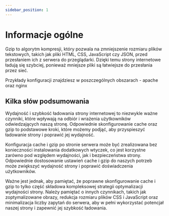 ```yaml
---
sidebar_position: 1
---
```


# Informacje ogólne

Gzip to algorytm kompresji, który pozwala na zmniejszenie rozmiaru plików tekstowych, takich jak pliki HTML, CSS, JavaScript czy JSON, przed przesłaniem ich z serwera do przeglądarki. Dzięki temu strony internetowe ładują się szybciej, ponieważ mniejsze pliki są łatwiejsze do przesłania przez sieć.

Przykłady konfiguracji znajdziesz w poszczególnych obszarach - apache oraz nginx

## Kilka słów podsumowania
Wydajność i szybkość ładowania strony internetowej to niezwykle ważne czynniki, które wpływają na odbiór i wrażenia użytkowników odwiedzających naszą stronę. Odpowiednie skonfigurowanie cache oraz gzip to podstawowe kroki, które możemy podjąć, aby przyspieszyć ładowanie strony i poprawić jej wydajność.

Konfiguracja cache i gzip po stronie serwera może być zrealizowana bez konieczności instalowania dodatkowych wtyczek, co jest korzystne zarówno pod względem wydajności, jak i bezpieczeństwa strony. Odpowiednie dostosowanie ustawień cache i gzip do naszych potrzeb może zwiększyć wydajność strony i poprawić doświadczenia użytkowników.

Ważne jest jednak, aby pamiętać, że poprawne skonfigurowanie cache i gzip to tylko część składowa kompleksowej strategii optymalizacji wydajności strony. Należy pamiętać o innych czynnikach, takich jak zoptymalizowane obrazy, redukcja rozmiaru plików CSS i JavaScript oraz minimalizacja liczby zapytań do serwera, aby w pełni wykorzystać potencjał naszej strony i zapewnić jej szybkość ładowania.